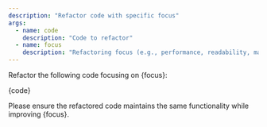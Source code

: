 ```yaml
---
description: "Refactor code with specific focus"
args:
  - name: code
    description: "Code to refactor"
  - name: focus
    description: "Refactoring focus (e.g., performance, readability, maintainability)"
---
```


Refactor the following code focusing on {focus}:

{code}

Please ensure the refactored code maintains the same functionality while improving {focus}.